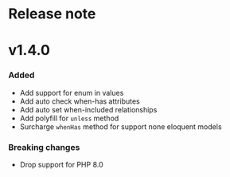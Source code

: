 Release note
============

# v1.4.0
### Added
- Add support for enum in values
- Add auto check when-has attributes
- Add auto set when-included relationships
- Add polyfill for `unless` method
- Surcharge `whenHas` method for support none eloquent models

### Breaking changes
- Drop support for PHP 8.0
